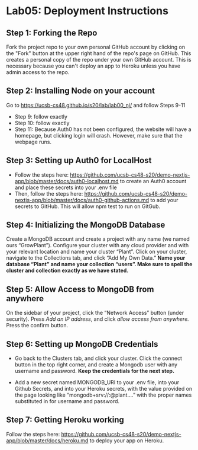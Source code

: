 # Lab05: Deployment Instructions

## Step 1: Forking the Repo

Fork the project repo to your own personal GitHub account by clicking on the "Fork" button at the upper right hand of the repo's page on GitHub. This creates a personal copy of the repo under your own GitHub account. This is necessary because you can't deploy an app to Heroku unless you have admin access to the repo.

## Step 2: Installing Node on your account

Go to https://ucsb-cs48.github.io/s20/lab/lab00_nj/ and follow Steps 9-11

- Step 9: follow exactly
- Step 10: follow exactly
- Step 11: Because Auth0 has not been configured, the website will have a homepage, but clicking login will crash. However, make sure that the webpage runs.

## Step 3: Setting up Auth0 for LocalHost
- Follow the steps here: https://github.com/ucsb-cs48-s20/demo-nextjs-app/blob/master/docs/auth0-localhost.md to create an Auth0 account and place these secrets into your .env file
- Then, follow the steps here: https://github.com/ucsb-cs48-s20/demo-nextjs-app/blob/master/docs/auth0-github-actions.md to add your secrets to GitHub. This will allow npm test to run on GitGub.



## Step 4: Initializing the MongoDB Database

Create a MongoDB account and create a project with any name (we named ours “GrowPlant”). Configure your cluster with any cloud provider and with your relevant location and name your cluster “Plant”. Click on your cluster, navigate to the Collections tab, and click “Add My Own Data.” **Name your database “Plant” and name your collection “users”. Make sure to spell the cluster and collection exactly as we have stated.**

## Step 5: Allow Access to MongoDB from anywhere

On the sidebar of your project, click the “Network Access” button (under security). Press _Add an IP address_, and click _allow access from anywhere._ Press the confirm button.

## Step 6: Setting up MongoDB Credentials

- Go back to the Clusters tab, and click your cluster. Click the connect button in the top right corner, and create a Mongodb user with any username and password. **Keep the credentials for the next step.**

- Add a new secret named MONGODB_URI to your .env file, into your Github Secrets, and into your Heroku secrets, with the value provided on the page looking like “mongodb+srv://<username>:<password>@plant….” with the proper names substituted in for username and password.

## Step 7: Getting Heroku working

Follow the steps here: https://github.com/ucsb-cs48-s20/demo-nextjs-app/blob/master/docs/heroku.md to deploy your app on Heroku.
